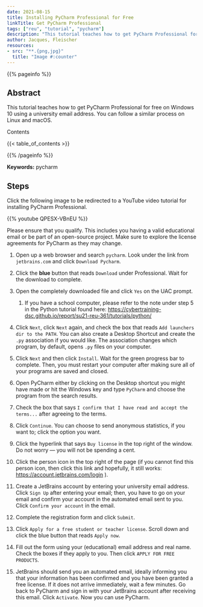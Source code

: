 ```yaml
---
date: 2021-08-15
title: Installing PyCharm Professional for Free
linkTitle: Get PyCharm Professional
tags: ["reu", "tutorial", "pycharm"]
description: "This tutorial teaches how to get PyCharm Professional for free on Windows 10 using a university email address."
author: Jacques, Fleischer
resources:
- src: "**.{png,jpg}"
  title: "Image #:counter"
---
```



{{% pageinfo %}}

## Abstract

This tutorial teaches how to get PyCharm Professional for free on
Windows 10 using a university email address. You can follow a similar
process on Linux and macOS.

Contents

{{< table_of_contents >}}

{{% /pageinfo %}}

**Keywords:** pycharm


## Steps

Click the following image to be redirected to a YouTube video tutorial for installing PyCharm Professional.

{{% youtube QPESX-VBnEU %}}

Please ensure that you qualify. This includes you having a valid
educational email or be part of an open-source project. Make sure to
explore the license agreements for PyCharm as they may change.

1. Open up a web browser and search `pycharm`. Look under the link from `jetbrains.com` and click `Download Pycharm`.

2. Click the **blue** button that reads `Download` under Professional. Wait for the download to complete.

3. Open the completely downloaded file and click `Yes` on the UAC prompt.
    1. If you have a school computer, please refer to the note under step 5 in the Python tutorial found here:
    https://cybertraining-dsc.github.io/report/su21-reu-361/tutorials/python/
       
4. Click `Next`, click `Next` again, and check the box that reads `Add launchers dir to the PATH`. You can also
create a Desktop Shortcut and create the `.py` association if you would like. The association changes which program, 
   by default, opens `.py` files on your computer.
   
5. Click `Next` and then click `Install`. Wait for the green progress bar to complete. Then, you must restart your
computer after making sure all of your programs are saved and closed.
   
6. Open PyCharm either by clicking on the Desktop shortcut you might have made or hit the Windows key and type
`PyCharm` and choose the program from the search results.
   
7. Check the box that says `I confirm that I have read and accept the terms...` after agreeing to the terms.
   
8. Click `Continue`. You can choose to send anonymous statistics, if you want to; click the option you want.

9. Click the hyperlink that says `Buy license` in the top right of the window. Do not worry — you will not be spending
a cent.
   
10. Click the person icon in the top right of the page (if you cannot find this person icon, then click this link
    and hopefully, it still works: https://account.jetbrains.com/login ).
    
11. Create a JetBrains account by entering your university email address. Click `Sign Up` after entering your email;
then, you have to go on your email and confirm your account in the automated email sent to you. Click `Confirm your
    account` in the email.
    
12. Complete the registration form and click `Submit`.

13. Click `Apply for a free student or teacher license`. Scroll down and click the blue button that reads `Apply now`.

14. Fill out the form using your (educational) email address and real name. Check the boxes if they apply to you. Then
click `APPLY FOR FREE PRODUCTS`.
    
15. JetBrains should send you an automated email, ideally informing you that your information has been confirmed and
you have been granted a free license. If it does not arrive immediately, wait a few minutes. Go back to PyCharm and sign in with your JetBrains account after receiving this email. Click `Activate`. Now you can use PyCharm.
